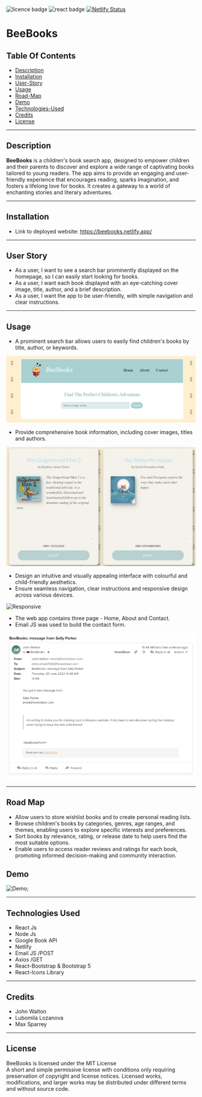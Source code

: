 
![licence badge](https://img.shields.io/badge/License-MIT-blue.svg?style=flat-square)
![react badge](https://img.shields.io/badge/React-v.16.14.0-purple.svg?style=flat-square)
[![Netlify Status](https://api.netlify.com/api/v1/badges/13223660-449f-4633-a5d7-7d6c6adfc483/deploy-status)](https://app.netlify.com/sites/bucolic-alpaca-df751e/deploys) 

# BeeBooks  
 ## Table Of Contents
  - [Description](#description)
  - [Installation](#installation)
  - [User-Story](#user-story)
  - [Usage](#usage)
  - [Road-Map](#road-map)
  - [Demo](#demo)
  - [Technologies-Used](#technologies-used)
  - [Credits](#credits)
  - [License](#license)


--- 

## Description  
**BeeBooks** is a children's book search app, designed to empower children and their parents to discover and explore a wide range of captivating books tailored to young readers. The app aims to provide an engaging and user-friendly experience that encourages reading, sparks imagination, and fosters a lifelong love for books. 
It creates a gateway to a world of enchanting stories and literary adventures.


--- 

## Installation 
 
- Link to deployed website:  https://beebooks.netlify.app/ 
 
---

## User Story   
- As a user, I want to see a search bar prominently displayed on the homepage, so I can easily start looking for books.
- As a user, I want each book displayed with an eye-catching cover image, title, author, and a brief description.
- As a user, I want the app to be user-friendly, with simple navigation and clear instructions.



---


## Usage  
- A prominent search bar allows users to easily find children's books by title, author, or keywords.  

![Header](./src/assets/screenshots/header.png)  

- Provide comprehensive book information, including cover images, titles and authors. 

![Card](./src//assets/screenshots/card.png) 

- Design an intuitive and visually appealing interface with colourful and child-friendly aesthetics.
- Ensure seamless navigation, clear instructions and responsive design across various devices.  

![Responsive](./src/assets/screenshots/mobile.gif)  

- The web app contains three page - Home, About and Contact.
- Email JS was used to build the contact form.  

![Email](./src/assets/screenshots/email-message-600.png) 

---

## Road Map 
- Allow users to store wishlist books and to create personal reading lists.
- Browse children's books by categories, genres, age ranges, and themes, enabling users to explore specific interests and preferences.
- Sort books by relevance, rating, or release date to help users find the most suitable options.
- Enable users to access reader reviews and ratings for each book, promoting informed decision-making and community interaction.



## Demo 
![Demo](./src/assets/screenshots/demo.gif);

---


## Technologies Used  

- React Js
- Node Js
- Google Book API
- Netlify
- Email JS /POST
- Axios /GET
- React-Bootstrap & Bootstrap 5
- React-Icons Library

---

## Credits
- John Walton
- Lubomila Lozanova
- Max Sparrey


---

## License
BeeBooks is licensed under the MIT License  
A short and simple permissive license with conditions only requiring preservation of copyright and license notices. Licensed works, modifications, and larger works may be distributed under different terms and without source code.


